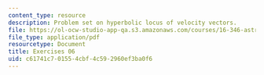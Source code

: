 ```yaml
---
content_type: resource
description: Problem set on hyperbolic locus of velocity vectors.
file: https://ol-ocw-studio-app-qa.s3.amazonaws.com/courses/16-346-astrodynamics-fall-2008/c61741c701554cbf4c592960ef3ba0f6_ex_06.pdf
file_type: application/pdf
resourcetype: Document
title: Exercises 06
uid: c61741c7-0155-4cbf-4c59-2960ef3ba0f6
---
```

